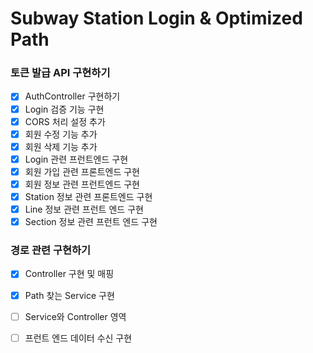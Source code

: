 # Subway Station Login & Optimized Path
### 토큰 발급 API 구현하기
- [x] AuthController 구현하기
- [x] Login 검증 기능 구현
- [x] CORS 처리 설정 추가
- [x] 회원 수정 기능 추가
- [x] 회원 삭제 기능 추가
- [x] Login 관련 프런트엔드 구현
- [x] 회원 가입 관련 프론트엔드 구현
- [x] 회원 정보 관련 프런트엔드 구현
- [x] Station 정보 관련 프론트엔드 구현
- [x] Line 정보 관련 프런트 엔드 구현
- [x] Section 정보 관련 프런트 엔드 구현 

### 경로 관련 구현하기
- [x] Controller 구현 및 매핑
- [x] Path 찾는 Service 구현
- [ ] Service와 Controller 영역
- [ ] 프런트 엔드 데이터 수신 구현

